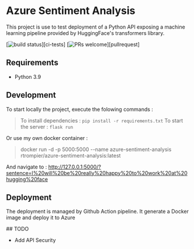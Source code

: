 # Azure Sentiment Analysis

This project is use to test deployment of a Python API exposing a machine learning pipeline provided by HuggingFace's transformers library.

[![build status](https://github.com/rtrompier/azure-sentiment-analysis-docker/workflows/CI%20tests/badge.svg)][ci-tests]
[![PRs welcome](https://img.shields.io/badge/PRs-welcome-brightgreen.svg)][pullrequest]

## Requirements

* Python 3.9


## Development

To start locally the project, execute the folowing commands : 

> To install dependencies : `pip install -r requirements.txt`
To start the server : `flask run`

Or use my own docker container : 

> docker run -d -p 5000:5000 --name azure-sentiment-analysis rtrompier/azure-sentiment-analysis:latest

And navigate to : http://127.0.0.1:5000/?sentence=I%20will%20be%20really%20happy%20to%20work%20at%20hugging%20face

## Deployment

The deployment is managed by Github Action pipeline.
It generate a Docker image and deploy it to Azure

## TODO

- Add API Security